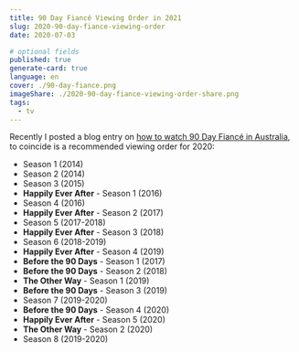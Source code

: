 ```yaml
---
title: 90 Day Fiancé Viewing Order in 2021
slug: 2020-90-day-fiance-viewing-order
date: 2020-07-03

# optional fields
published: true
generate-card: true
language: en
cover: ./90-day-fiance.png
imageShare: ./2020-90-day-fiance-viewing-order-share.png
tags:
  - tv
---
```


Recently I posted a blog entry on [how to watch 90 Day Fiancé in Australia](/how-to-watch-90-day-fiance-australia), to coincide is a recommended viewing order for 2020:

- Season 1 (2014)
- Season 2 (2014)
- Season 3 (2015)
- **Happily Ever After** - Season 1 (2016)
- Season 4 (2016)
- **Happily Ever After** - Season 2 (2017)
- Season 5 (2017-2018)
- **Happily Ever After** - Season 3 (2018)
- Season 6 (2018-2019)
- **Happily Ever After** - Season 4 (2019)
- **Before the 90 Days** - Season 1 (2017)
- **Before the 90 Days** - Season 2 (2018)
- **The Other Way** - Season 1 (2019)
- **Before the 90 Days** - Season 3 (2019)
- Season 7 (2019-2020)
- **Before the 90 Days** - Season 4 (2020)
- **Happily Ever After** - Season 5 (2020)
- **The Other Way** - Season 2 (2020)
- Season 8 (2019-2020)
